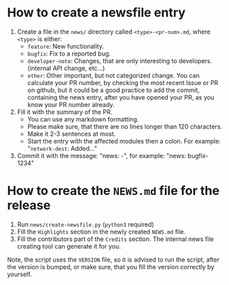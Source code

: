 How to create a newsfile entry
==============================

 1. Create a file in the `news/` directory called `<type>-<pr-num>.md`, where `<type>` is either:
     * `feature`: New functionality.
     * `bugfix`: Fix to a reported bug.
     * `developer-note`: Changes, that are only interesting to developers. (internal API change, etc...)
     * `other`: Other important, but not categorized change.
    You can calculate your PR number, by checking the most recent Issue or PR on github,
    but it could be a good practice to add the commit, containing the news entry, after you
    have opened your PR, as you know your PR number already.
 2. Fill it with the summary of the PR.
     * You can use any markdown formatting.
     * Please make sure, that there are no lines longer than 120 characters.
     * Make it 2-3 sentences at most.
     * Start the entry with the affected modules then a colon. For example: "`network-dest`: Added..."
 3. Commit it with the message: "news: <type>-<pr-num>", for example: "news: bugfix-1234"


How to create the `NEWS.md` file for the release
================================================

 1. Run `news/create-newsfile.py` (`python3` required)
 2. Fill the `Highlights` section in the newly created `NEWS.md` file.
 3. Fill the contributors part of the `Credits` section.
    The internal news file creating tool can generate it for you.

Note, the script uses the `VERSION` file, so it is advised to run the script, after the version is bumped,
or make sure, that you fill the version correctly by yourself.
